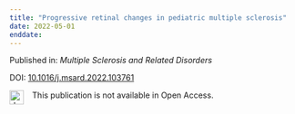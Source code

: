 ```yaml
---
title: "Progressive retinal changes in pediatric multiple sclerosis"
date: 2022-05-01
enddate:
---
```


Published in: *Multiple Sclerosis and Related Disorders*

DOI: [10.1016/j.msard.2022.103761](https://doi.org/10.1016/j.msard.2022.103761)

<img src="https://upload.wikimedia.org/wikipedia/commons/thumb/0/0e/Closed_Access_logo_transparent.svg/1200px-Closed_Access_logo_transparent.svg.png" alt="drawing" width="25" align="left"/> &nbsp;&nbsp;&nbsp;This publication is not available in Open Access.


